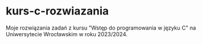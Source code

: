 # kurs-c-rozwiazania
Moje rozwiązania zadań z kursu "Wstęp do programowania w języku C" na Uniwersytecie Wrocławskim w roku 2023/2024.

